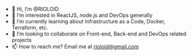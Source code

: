 - 👋 Hi, I’m @RIOLOID
- 👀 I’m interested in ReactJS, node.js and DevOps generally
- 🌱 I’m currently learning about Infrastructure as a Code, Docker, Terraform, etc.
- 💞️ I’m looking to collaborate on Front-end, Back-end and DevOps related projects
- 📫 How to reach me? Email me at rioloid@gmail.com

<!---
RIOLOID/RIOLOID is a ✨ special ✨ repository because its `README.md` (this file) appears on your GitHub profile.
You can click the Preview link to take a look at your changes.
--->
